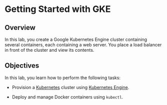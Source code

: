 # Getting Started with GKE

## Overview

In this lab, you create a Google Kubernetes Engine cluster containing several containers, each containing a web server. You place a load balancer in front of the cluster and view its contents.

## Objectives

In this lab, you learn how to perform the following tasks:

- Provision a [Kubernetes](http://kubernetes.io/) cluster using [Kubernetes Engine](https://cloud.google.com/container-engine).

- Deploy and manage Docker containers using `kubectl`.